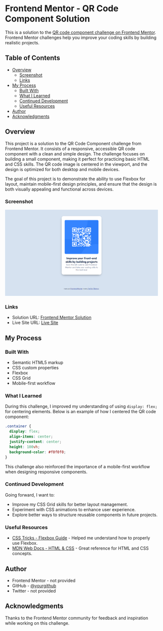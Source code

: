 # Frontend Mentor - QR Code Component Solution

This is a solution to the [QR code component challenge on Frontend Mentor](https://www.frontendmentor.io/challenges/qr-code-component-iux_sIO_H). Frontend Mentor challenges help you improve your coding skills by building realistic projects.

## Table of Contents

- [Overview](#overview)
  - [Screenshot](#screenshot)
  - [Links](#links)
- [My Process](#my-process)
  - [Built With](#built-with)
  - [What I Learned](#what-i-learned)
  - [Continued Development](#continued-development)
  - [Useful Resources](#useful-resources)
- [Author](#author)
- [Acknowledgments](#acknowledgments)

## Overview

This project is a solution to the QR Code Component challenge from Frontend Mentor. It consists of a responsive, accessible QR code component with a clean and simple design. The challenge focuses on building a small component, making it perfect for practicing basic HTML and CSS skills. The QR code image is centered in the viewport, and the design is optimized for both desktop and mobile devices.

The goal of this project is to demonstrate the ability to use Flexbox for layout, maintain mobile-first design principles, and ensure that the design is both visually appealing and functional across devices.

### Screenshot

![QR Code Component Screenshot](./screenshot.png)

### Links

- Solution URL: [Frontend Mentor Solution](https://www.frontendmentor.io/solutions/qr-code-component)
- Live Site URL: [Live Site](https://your-live-site-url.com)

## My Process

### Built With

- Semantic HTML5 markup
- CSS custom properties
- Flexbox
- CSS Grid
- Mobile-first workflow

### What I Learned

During this challenge, I improved my understanding of using `display: flex;` for centering elements. Below is an example of how I centered the QR code component:

```css
.container {
  display: flex;
  align-items: center;
  justify-content: center;
  height: 100vh;
  background-color: #f0f0f0;
}
```

This challenge also reinforced the importance of a mobile-first workflow when designing responsive components.

### Continued Development

Going forward, I want to:

- Improve my CSS Grid skills for better layout management.
- Experiment with CSS animations to enhance user experience.
- Explore better ways to structure reusable components in future projects.

### Useful Resources

- [CSS Tricks - Flexbox Guide](https://css-tricks.com/snippets/css/a-guide-to-flexbox/) - Helped me understand how to properly use Flexbox.
- [MDN Web Docs - HTML & CSS](https://developer.mozilla.org/) - Great reference for HTML and CSS concepts.

## Author

- Frontend Mentor - not provided
- GitHub - [@yourgithub](https://github.com/Ten-T-Tonmoy)
- Twitter - not provided

## Acknowledgments

Thanks to the Frontend Mentor community for feedback and inspiration while working on this challenge.
